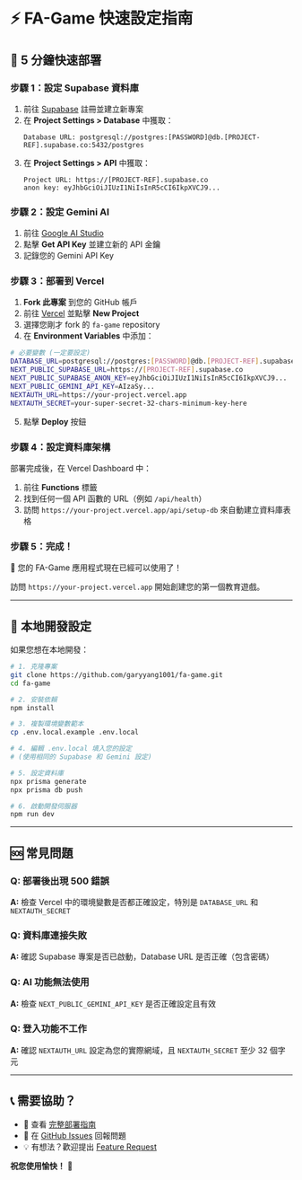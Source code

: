 # ⚡ FA-Game 快速設定指南

## 🎯 5 分鐘快速部署

### 步驟 1：設定 Supabase 資料庫

1. 前往 [Supabase](https://supabase.com) 註冊並建立新專案
2. 在 **Project Settings > Database** 中獲取：
   ```
   Database URL: postgresql://postgres:[PASSWORD]@db.[PROJECT-REF].supabase.co:5432/postgres
   ```
3. 在 **Project Settings > API** 中獲取：
   ```
   Project URL: https://[PROJECT-REF].supabase.co
   anon key: eyJhbGciOiJIUzI1NiIsInR5cCI6IkpXVCJ9...
   ```

### 步驟 2：設定 Gemini AI

1. 前往 [Google AI Studio](https://aistudio.google.com)
2. 點擊 **Get API Key** 並建立新的 API 金鑰
3. 記錄您的 Gemini API Key

### 步驟 3：部署到 Vercel

1. **Fork 此專案** 到您的 GitHub 帳戶
2. 前往 [Vercel](https://vercel.com) 並點擊 **New Project**
3. 選擇您剛才 fork 的 `fa-game` repository
4. 在 **Environment Variables** 中添加：

```bash
# 必要變數 (一定要設定)
DATABASE_URL=postgresql://postgres:[PASSWORD]@db.[PROJECT-REF].supabase.co:5432/postgres
NEXT_PUBLIC_SUPABASE_URL=https://[PROJECT-REF].supabase.co
NEXT_PUBLIC_SUPABASE_ANON_KEY=eyJhbGciOiJIUzI1NiIsInR5cCI6IkpXVCJ9...
NEXT_PUBLIC_GEMINI_API_KEY=AIzaSy...
NEXTAUTH_URL=https://your-project.vercel.app
NEXTAUTH_SECRET=your-super-secret-32-chars-minimum-key-here
```

5. 點擊 **Deploy** 按鈕

### 步驟 4：設定資料庫架構

部署完成後，在 Vercel Dashboard 中：

1. 前往 **Functions** 標籤
2. 找到任何一個 API 函數的 URL（例如 `/api/health`）
3. 訪問 `https://your-project.vercel.app/api/setup-db` 來自動建立資料庫表格

### 步驟 5：完成！

🎉 您的 FA-Game 應用程式現在已經可以使用了！

訪問 `https://your-project.vercel.app` 開始創建您的第一個教育遊戲。

---

## 🔧 本地開發設定

如果您想在本地開發：

```bash
# 1. 克隆專案
git clone https://github.com/garyyang1001/fa-game.git
cd fa-game

# 2. 安裝依賴
npm install

# 3. 複製環境變數範本
cp .env.local.example .env.local

# 4. 編輯 .env.local 填入您的設定
# (使用相同的 Supabase 和 Gemini 設定)

# 5. 設定資料庫
npx prisma generate
npx prisma db push

# 6. 啟動開發伺服器
npm run dev
```

---

## 🆘 常見問題

### Q: 部署後出現 500 錯誤
**A:** 檢查 Vercel 中的環境變數是否都正確設定，特別是 `DATABASE_URL` 和 `NEXTAUTH_SECRET`

### Q: 資料庫連接失敗
**A:** 確認 Supabase 專案是否已啟動，Database URL 是否正確（包含密碼）

### Q: AI 功能無法使用
**A:** 檢查 `NEXT_PUBLIC_GEMINI_API_KEY` 是否正確設定且有效

### Q: 登入功能不工作
**A:** 確認 `NEXTAUTH_URL` 設定為您的實際網域，且 `NEXTAUTH_SECRET` 至少 32 個字元

---

## 📞 需要協助？

- 📖 查看 [完整部署指南](DEPLOYMENT_GUIDE.md)
- 🐛 在 [GitHub Issues](https://github.com/garyyang1001/fa-game/issues) 回報問題
- 💡 有想法？歡迎提出 [Feature Request](https://github.com/garyyang1001/fa-game/issues/new)

**祝您使用愉快！** 🚀
